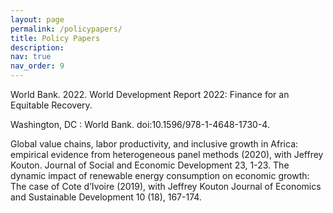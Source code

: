 ```yaml
---
layout: page
permalink: /policypapers/
title: Policy Papers
description: 
nav: true
nav_order: 9
---
```


World Bank. 2022. World Development Report 2022: Finance for an Equitable Recovery.

Washington, DC : World Bank. doi:10.1596/978-1-4648-1730-4.

Global value chains, labor productivity, and inclusive growth in Africa: empirical evidence from heterogeneous panel methods (2020), with Jeffrey Kouton. Journal of Social and Economic Development 23, 1-23. The dynamic impact of renewable energy consumption on economic growth: The case of Cote d’Ivoire (2019), with Jeffrey Kouton Journal of Economics and Sustainable Development 10 (18), 167-174.
